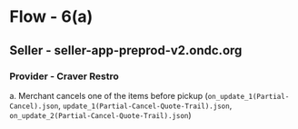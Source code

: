 # Flow - 6(a)
## Seller - seller-app-preprod-v2.ondc.org
### Provider - Craver Restro

a. Merchant cancels one of the items before pickup (`on_update_1(Partial-Cancel).json`, `update_1(Partial-Cancel-Quote-Trail).json`, `on_update_2(Partial-Cancel-Quote-Trail).json`)